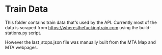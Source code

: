 # Train Data

This folder contains train data that's used by the API. Currently most of the data is scraped from https://wheresthefuckingtrain.com using the build-stations.py script. 

However the last_stops.json file was manually built from the MTA Map and MTA webpages. 